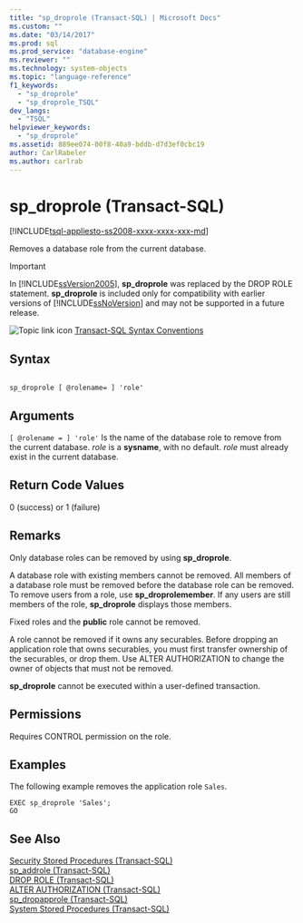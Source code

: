 ```yaml
---
title: "sp_droprole (Transact-SQL) | Microsoft Docs"
ms.custom: ""
ms.date: "03/14/2017"
ms.prod: sql
ms.prod_service: "database-engine"
ms.reviewer: ""
ms.technology: system-objects
ms.topic: "language-reference"
f1_keywords: 
  - "sp_droprole"
  - "sp_droprole_TSQL"
dev_langs: 
  - "TSQL"
helpviewer_keywords: 
  - "sp_droprole"
ms.assetid: 889ee074-00f8-40a9-bddb-d7d3ef0cbc19
author: CarlRabeler
ms.author: carlrab
---
```

# sp_droprole (Transact-SQL)
[!INCLUDE[tsql-appliesto-ss2008-xxxx-xxxx-xxx-md](../../includes/applies-to-version/sqlserver.md)]

  Removes a database role from the current database.  
  
> [!IMPORTANT]  
>  In [!INCLUDE[ssVersion2005](../../includes/ssversion2005-md.md)], **sp_droprole** was replaced by the DROP ROLE statement. **sp_droprole** is included only for compatibility with earlier versions of [!INCLUDE[ssNoVersion](../../includes/ssnoversion-md.md)] and may not be supported in a future release.  
  
 ![Topic link icon](../../database-engine/configure-windows/media/topic-link.gif "Topic link icon") [Transact-SQL Syntax Conventions](../../t-sql/language-elements/transact-sql-syntax-conventions-transact-sql.md)  
  
## Syntax  
  
```  
  
sp_droprole [ @rolename= ] 'role'  
```  
  
## Arguments  
`[ @rolename = ] 'role'`
 Is the name of the database role to remove from the current database. *role* is a **sysname**, with no default. *role* must already exist in the current database.  
  
## Return Code Values  
 0 (success) or 1 (failure)  
  
## Remarks  
 Only database roles can be removed by using **sp_droprole**.  
  
 A database role with existing members cannot be removed. All members of a database role must be removed before the database role can be removed. To remove users from a role, use **sp_droprolemember**. If any users are still members of the role, **sp_droprole** displays those members.  
  
 Fixed roles and the **public** role cannot be removed.  
  
 A role cannot be removed if it owns any securables. Before dropping an application role that owns securables, you must first transfer ownership of the securables, or drop them. Use ALTER AUTHORIZATION to change the owner of objects that must not be removed.  
  
 **sp_droprole** cannot be executed within a user-defined transaction.  
  
## Permissions  
 Requires CONTROL permission on the role.  
  
## Examples  
 The following example removes the application role `Sales`.  
  
```  
EXEC sp_droprole 'Sales';  
GO  
```  
  
## See Also  
 [Security Stored Procedures &#40;Transact-SQL&#41;](../../relational-databases/system-stored-procedures/security-stored-procedures-transact-sql.md)   
 [sp_addrole &#40;Transact-SQL&#41;](../../relational-databases/system-stored-procedures/sp-addrole-transact-sql.md)   
 [DROP ROLE &#40;Transact-SQL&#41;](../../t-sql/statements/drop-role-transact-sql.md)   
 [ALTER AUTHORIZATION &#40;Transact-SQL&#41;](../../t-sql/statements/alter-authorization-transact-sql.md)   
 [sp_dropapprole &#40;Transact-SQL&#41;](../../relational-databases/system-stored-procedures/sp-dropapprole-transact-sql.md)   
 [System Stored Procedures &#40;Transact-SQL&#41;](../../relational-databases/system-stored-procedures/system-stored-procedures-transact-sql.md)  
  
  

